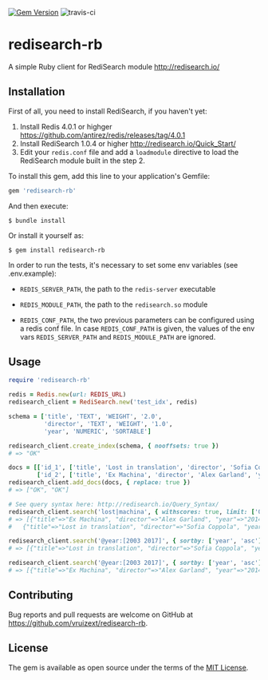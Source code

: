 [![Gem Version](https://badge.fury.io/rb/redisearch-rb.svg)](https://badge.fury.io/rb/redisearch-rb) ![travis-ci](https://travis-ci.org/vruizext/redisearch-rb.svg?branch=master)

# redisearch-rb

A simple Ruby client for RediSearch module
http://redisearch.io/


## Installation

First of all, you need to install RediSearch, if you haven't yet:

1. Install Redis 4.0.1 or highger https://github.com/antirez/redis/releases/tag/4.0.1
2. Install RediSearch 1.0.4 or higher http://redisearch.io/Quick_Start/
3. Edit your `redis.conf` file and add a `loadmodule` directive to load the RediSearch module built in the step 2.

To install this gem, add this line to your application's Gemfile:

```ruby
gem 'redisearch-rb'
```

And then execute:

    $ bundle install

Or install it yourself as:

    $ gem install redisearch-rb


In order to run the tests, it's necessary to set some env variables (see .env.example):

- `REDIS_SERVER_PATH`, the path to the `redis-server` executable

- `REDIS_MODULE_PATH`, the path to the `redisearch.so` module

- `REDIS_CONF_PATH`, the two previous parameters can be configured using a redis conf file. In case `REDIS_CONF_PATH` is given, the values of the env vars `REDIS_SERVER_PATH` and `REDIS_MODULE_PATH` are ignored.


## Usage

```ruby
require 'redisearch-rb'

redis = Redis.new(url: REDIS_URL)
redisearch_client = RediSearch.new('test_idx', redis)

schema = ['title', 'TEXT', 'WEIGHT', '2.0',
          'director', 'TEXT', 'WEIGHT', '1.0',
          'year', 'NUMERIC', 'SORTABLE']

redisearch_client.create_index(schema, { nooffsets: true })
# => "OK"

docs = [['id_1', ['title', 'Lost in translation', 'director', 'Sofia Coppola', 'year', '2004']],
        ['id_2', ['title', 'Ex Machina', 'director', 'Alex Garland', 'year', '2014']]]
redisearch_client.add_docs(docs, { replace: true })
# => ["OK", "OK"]

# See query syntax here: http://redisearch.io/Query_Syntax/
redisearch_client.search('lost|machina', { withscores: true, limit: ['0', '2'] })
# => [{"title"=>"Ex Machina", "director"=>"Alex Garland", "year"=>"2014", "score"=>"2", "id"=>"id_2"},
#   {"title"=>"Lost in translation", "director"=>"Sofia Coppola", "year"=>"2004", "score"=>"1", "id"=>"id_1"}]

redisearch_client.search('@year:[2003 2017]', { sortby: ['year', 'asc'], limit: ['0', '1'] })
# => [{"title"=>"Lost in translation", "director"=>"Sofia Coppola", "year"=>"2004", "id"=>"id_1"}]

redisearch_client.search('@year:[2003 2017]', { sortby: ['year', 'asc'], limit: ['1', '1'] })
# => [{"title"=>"Ex Machina", "director"=>"Alex Garland", "year"=>"2014", "score"=>"2", "id"=>"id_2"}

```

## Contributing

Bug reports and pull requests are welcome on GitHub at https://github.com/vruizext/redisearch-rb.


## License

The gem is available as open source under the terms of the [MIT License](http://opensource.org/licenses/MIT).

